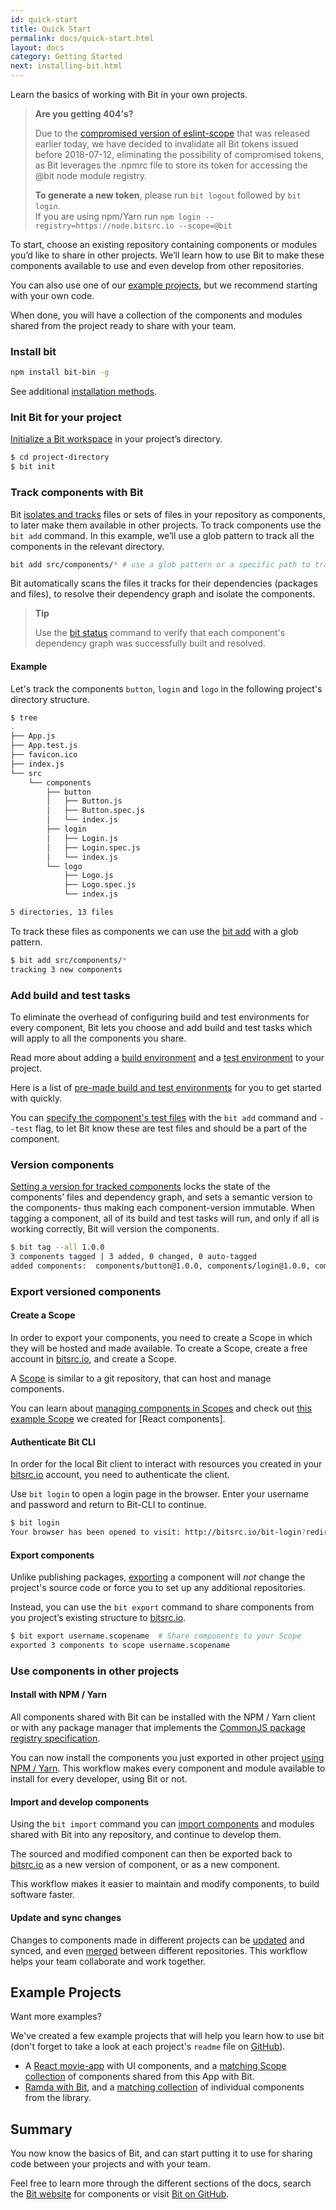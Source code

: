 ```yaml
---
id: quick-start
title: Quick Start
permalink: docs/quick-start.html
layout: docs
category: Getting Started
next: installing-bit.html
---
```

Learn the basics of working with Bit in your own projects.

> **Are you getting 404's?**
>
> Due to the [compromised version of eslint-scope](https://status.npmjs.org/incidents/dn7c1fgrr7ng) that was released earlier today, we have decided to invalidate all Bit tokens issued before 2018-07-12, eliminating the possibility of compromised tokens, as Bit leverages the .npmrc file to store its token for accessing the @bit node module registry.
>
> **To generate a new token**, please run `bit logout` followed by `bit login`.  
> If you are using npm/Yarn run `npm login --registry=https://node.bitsrc.io --scope=@bit`

To start, choose an existing repository containing components or modules you’d like to share in other projects. We’ll learn how to use Bit to make these components available to use and even develop from other repositories.

You can also use one of our [example projects](/docs/quick-start.html#example-projects), but we recommend starting with your own code.

When done, you will have a collection of the components and modules shared from the project ready to share with your team.

### Install bit

```bash
npm install bit-bin -g
```

See additional [installation methods](/docs/installing-bit.html).

### Init Bit for your project

[Initialize a Bit workspace](/docs/initializing-bit.html) in your project’s directory.

```bash
$ cd project-directory
$ bit init
```

### Track components with Bit

Bit [isolates and tracks](/docs/isolating-and-tracking-components.html) files or sets of files in your repository as components, to later make them available in other projects.
To track components use the `bit add` command. In this example, we’ll use a glob pattern to track all the components in the relevant directory.

```bash
bit add src/components/* # use a glob pattern or a specific path to track multiple components or a single component.
```

Bit automatically scans the files it tracks for their dependencies (packages and files), to resolve their dependency graph and isolate the components.

> **Tip**
>
> Use the [bit status](/docs/cli-status.html) command to verify that each component's dependency graph was successfully built and resolved.

#### Example

Let's track the components `button`, `login` and `logo` in the following project's directory structure.

```bash
$ tree
.
├── App.js
├── App.test.js
├── favicon.ico
├── index.js
└── src
    └── components
        ├── button
        │   ├── Button.js
        │   ├── Button.spec.js
        │   └── index.js
        ├── login
        │   ├── Login.js
        │   ├── Login.spec.js
        │   └── index.js
        └── logo
            ├── Logo.js
            ├── Logo.spec.js
            └── index.js

5 directories, 13 files
```

To track these files as components we can use the [bit add](/docs/cli-add.html) with a glob pattern.

```bash
$ bit add src/components/*
tracking 3 new components
```

### Add build and test tasks

To eliminate the overhead of configuring build and test environments for every component, Bit lets you choose and add build and test tasks which will apply to all the components you share.  

Read more about adding a [build environment](/docs/building-components.html) and a [test environment](/docs/testing-components.html) to your project.  

Here is a list of [pre-made build and test environments](https://bitsrc.io/bit/envs) for you to get started with quickly.  

You can [specify the component's test files](/docs/isolating-and-tracking-components.html#tracking-a-component-with-testspec-files) with the `bit add` command and  `--test` flag, to let Bit know these are test files and should be a part of the component.

### Version components

[Setting a version for tracked components](/docs/versioning-tracked-components.html) locks the state of the components’ files and dependency graph, and sets a semantic version to the components- thus making each component-version immutable. When tagging a component, all of its build and test tasks will run, and only if all is working correctly, Bit will version the components.

```bash
$ bit tag --all 1.0.0
3 components tagged | 3 added, 0 changed, 0 auto-tagged
added components:  components/button@1.0.0, components/login@1.0.0, components/logo@1.0.0
```

### Export versioned components

#### Create a Scope

In order to export your components, you need to create a Scope in which they will be hosted and made available. To create a Scope, create a free account in [bitsrc.io](https://bitsrc.io/signup), and create a Scope.  

A [Scope](/docs/scopes-on-bitsrc.html) is similar to a git repository, that can host and manage components.  

You can learn about [managing components in Scopes](/docs/organizing-components-in-scopes.html) and check out [this example Scope](https://bitsrc.io/bit/movie-app) we created for [React components].

#### Authenticate Bit CLI

In order for the local Bit client to interact with resources you created in your [bitsrc.io](bitsrc.io) account, you need to authenticate the client.  

Use `bit login` to open a login page in the browser. Enter your username and password and return to Bit-CLI to continue.

```bash
$ bit login
Your browser has been opened to visit: http://bitsrc.io/bit-login?redirect_uri=http://localhost:8085...
```

#### Export components

Unlike publishing packages, [exporting](/docs/cli-export.html) a component will *not* change the project's source code or force you to set up any additional repositories.  

Instead, you can use the `bit export` command to share components from you project’s existing structure to [bitsrc.io](bitsrc.io).

```bash
$ bit export username.scopename  # Share components to your Scope
exported 3 components to scope username.scopename
```

### Use components in other projects

#### Install with NPM / Yarn

All components shared with Bit can be installed with the NPM / Yarn client or with any package manager that implements the [CommonJS package registry specification](http://wiki.commonjs.org/wiki/Packages/Registry).

You can now install the components you just exported in other project [using NPM / Yarn](/docs/installing-components-with-package-managers.html). This workflow makes every component and module available to install for every developer, using Bit or not.

#### Import and develop components

Using the `bit import` command you can [import components](/docs/importing-components.html) and modules shared with Bit into any repository, and continue to develop them.  

The sourced and modified component can then be exported back to [bitsrc.io](https://bitsrc.io) as a new version of component, or as a new component.

This workflow makes it easier to maintain and modify components, to build software faster.

#### Update and sync changes

Changes to components made in different projects can be [updated](https://docs.bitsrc.io/docs/updating-sourced-components.html) and synced, and even [merged](https://docs.bitsrc.io/docs/merge-changes.html) between different repositories. This workflow helps your team collaborate and work together.

## Example Projects

Want more examples?

We've created a few example projects that will help you learn how to use bit (don't forget to take a look at each project's `readme` file on [GitHub](github.com)).  

* A [React movie-app](https://github.com/teambit/movie-app) with UI components, and a [matching Scope collection](https://bitsrc.io/bit/movie-app) of components shared from this App with Bit.
* [Ramda with Bit](https://github.com/teambit/ramda), and a [matching collection](https://bitsrc.io/bit/ramda) of individual components from the library.

## Summary

You now know the basics of Bit, and can start putting it to use for sharing code between your projects and with your team.

Feel free to learn more through the different sections of the docs, search the [Bit website](https://bitsrc.io) for components or visit [Bit on GitHub](https://github.com/teambit/bit).
